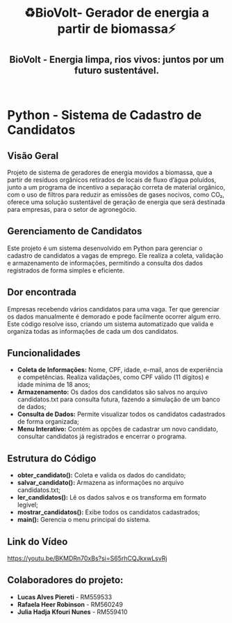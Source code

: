<h1 align="center">♻️BioVolt- Gerador de energia a partir de biomassa⚡</h1>

<h2 align="center"> BioVolt - Energia limpa, rios vivos: juntos por um futuro sustentável.</h2>
<br>

# Python - Sistema de Cadastro de Candidatos

## Visão Geral
Projeto de sistema de geradores de energia movidos a biomassa, que a partir de resíduos orgânicos retirados de locais de fluxo d’água poluídos,
junto a um programa de incentivo a separação correta de material orgânico, com o uso de filtros para reduzir as emissões de gases nocivos, 
como CO₂, oferece uma solução sustentável de geração de energia que será destinada para empresas, para o setor de agronegócio.

## Gerenciamento de Candidatos
Este projeto é um sistema desenvolvido em Python para gerenciar o cadastro de candidatos a vagas de emprego. Ele realiza a coleta, validação e armazenamento de informações, permitindo a consulta dos dados registrados de forma simples e eficiente.

## Dor encontrada
Empresas recebendo vários candidatos para uma vaga. Ter que gerenciar os dados manualmente é demorado e pode facilmente ocorrer algum erro. Este código resolve isso, criando um sistema automatizado que valida e organiza todas as informações de cada um dos candidatos.

## Funcionalidades
- **Coleta de Informações:** Nome, CPF, idade, e-mail, anos de experiência e competências. Realiza validações, como CPF válido (11 dígitos) e idade mínima de 18 anos;
- **Armazenamento:** Os dados dos candidatos são salvos no arquivo candidatos.txt para consulta futura, fazendo a simulação de um banco de dados;
- **Consulta de Dados:** Permite visualizar todos os candidatos cadastrados de forma organizada;
- **Menu Interativo:** Contém as opções de cadastrar um novo candidato, consultar candidatos já registrados e encerrar o programa.

## Estrutura do Código
- **obter_candidato():** Coleta e valida os dados do candidato;
- **salvar_candidato():** Armazena as informações no arquivo candidatos.txt;
- **ler_candidatos():** Lê os dados salvos e os transforma em formato legível;
- **mostrar_candidatos():** Exibe todos os candidatos cadastrados;
- **main():** Gerencia o menu principal do sistema.

## Link do Vídeo
https://youtu.be/BKMDRn70xBs?si=S65rhCQJkxwLsvRj

## Colaboradores do projeto:
- **Lucas Alves Piereti** - RM559533
- **Rafaela Heer Robinson** - RM560249
- **Julia Hadja Kfouri Nunes** - RM559410
